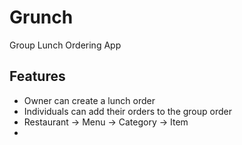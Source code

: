 Grunch
======

Group Lunch Ordering App

Features
--------

- Owner can create a lunch order
- Individuals can add their orders to the group order
- Restaurant -> Menu -> Category -> Item 
- 
